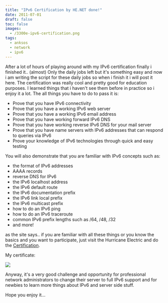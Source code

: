 ```yaml
---
title: "IPv6 Certification by HE.NET done!"
date: 2011-07-01
draft: false
toc: false
images:
  - /3300e-ipv6-certification.png
tags:
  - anksos
  - network
  - ipv6
---
```


After a lot of hours of playing around with my IPv6 certification finally i finished it.. (almost) Only the daily jobs left but it's something easy and now i am writing the script for these daily jobs so when i finish it i will post it here. The certification was really cool and pretty good for education purposes. I learned things that i haven't see them before in practice so i enjoy it a lot. The all things you have to do to pass it is:

- Prove that you have IPv6 connectivity
- Prove that you have a working IPv6 web server
- Prove that you have a working IPv6 email address
- Prove that you have working forward IPv6 DNS
- Prove that you have working reverse IPv6 DNS for your mail server
- Prove that you have name servers with IPv6 addresses that can respond to queries via IPv6
- Prove your knowledge of IPv6 technologies through quick and easy testing

You will also demonstrate that you are familiar with IPv6 concepts such as:

- the format of IPv6 addresses
- AAAA records
- reverse DNS for IPv6
- the IPv6 localhost address
- the IPv6 default route
- the IPv6 documentation prefix
- the IPv6 link local prefix
- the IPv6 multicast prefix
- how to do an IPv6 ping
- how to do an IPv6 traceroute
- common IPv6 prefix lengths such as /64, /48, /32
- and more!

as the site says.. if you are familiar with all these things or you know the basics and you want to participate, just visit the Hurricane Electric and do the [Certification](http://ipv6.he.net/certification/index.php).

My certificate:

![](/3300e-ipv6-certification.png)

Anyway, it's a very good challenge and opportunity for professional network administrators to change their server to full IPv6 support and for newbies to learn more things about IPv6 and server side stuff.

Hope you enjoy it...